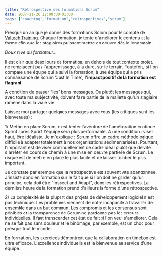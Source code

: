 ```yaml
---
title: "Rétrospective des formations Scrum"
date: 2007-11-26T12:00:00+01:00
tags: ["coaching","formation","retrospectives","scrum"]
---
```


Presque un an que je donne des formations Scrum pour le compte de <a href="http://www.valtech-training.fr/fr/index/training.html">Valtech Training</a>. Chaque formation, je tente d'améliorer le contenu et la forme afin que les stagiaires puissent mettre en oeuvre dès le lendemain.

<em>Doux rêve du formateur...</em>

Il est clair que deux jours de formation, en dehors de tout contexte projet, ne remplacent pas l'apprentissage, à la dure, sur le terrain. Toutefois, si l'on compare une équipe qui a suivi la formation, à une équipe qui a pris connaissance de Scrum "Just In Time", <strong>l'impact positif de la formation est flagrant</strong>.

A condition de passer "les" bons messages. Ou plutôt les messages qui, avec toute ma subjectivité, doivent faire partie de la mallette qu'un stagiaire ramène dans la vraie vie.

Laissez moi partager quelques messages avec vous (les critiques sont les bienvenues) :

1/ Mettre en place Scrum, c'est tenter l'aventure de l'amélioration continue. Sprint après Sprint l'équipe sera plus performante. A une condition : viser haut, être idéaliste.
Je m'explique : Scrum offre un cadre méthodologique difficile à adapter totalement à nos organisations sédimentarisées. Pourtant, l'important est de viser continuellement ce cadre idéal plutôt que de vite s'arrêter en cours de chemin à une mise en oeuvre partielle de Scrum. Le risque est de mettre en place le plus facile et de laisser tomber le plus important.

Je constate par exemple que la rétrospective est souvent vite abandonnée. J'insiste donc en formation sur le fait que si l'on doit ne garder qu'un principe, cela doit être "Inspect and Adapt", donc les rétrospectives. La dernière heure de la formation prend d'ailleurs la forme d'une rétrospective.

2/ La complexité de la plupart des projets de développement logiciel n'est pas technique. Les problèmes viennent de notre incapacité à travailler de ensemble dans un but commun. Les compromis et les consensus sont pénibles et la transparence de Scrum ne pardonne pas les erreurs individuelles. Il faut transcender cet état de fait si l'on veut s'améliorer. Cela ne se fait pas sans douleur et le binômage, par exemple, est un choc pour presque tout le monde.

En formation, les exercices démontrent que la collaboration en timebox est ultra efficace. L'excellence individuelle est la bienvenue au service d'une équipe.
